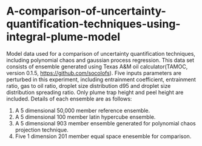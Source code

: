 # A-comparison-of-uncertainty-quantification-techniques-using-integral-plume-model

Model data used for a comparison of uncertainty quantification techniques, including polynomial chaos and gaussian process regression.  This data set consists of ensemble generated using Texas A&M oil calculator(TAMOC, version 0.1.5, https://github.com/socolofs). Five inputs parameters are perturbed in this experiment, including entrainment coefficient, entrainment ratio, gas to oil ratio, droplet size distribution d95 and droplet size distribution spreading ratio. Only plume trap height and peel height are included. Details of each ensemble are as follows:  
1) A 5 dimensional 50,000 member reference ensemble. 
2) A 5 dimensional 100 member latin hypercube ensemble. 
3) A 5 dimensional 903 member ensemble generated for polynomial chaos projection technique. 
4) Five 1 dimension 201 member equal space enesemble for comparison.
